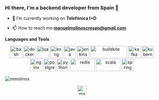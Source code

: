 <h3 align="left">Hi there, I'm a backend developer from Spain 👋</h3>

- 🔭 I’m currently working on **Telefónica I+D**

- 📫 How to reach me **manuelmolinoscrespo@gmail.com**


**Languages and Tools**
<p align="center">
	<img src="https://www.vectorlogo.zone/logos/gnu_bash/gnu_bash-icon.svg" alt="bash" width="40" height="40"/>
	<img src="https://www.docker.com/sites/default/files/d8/2019-07/vertical-logo-monochromatic.png" alt="docker" width="40" height="40"/>
        <img src="https://www.vectorlogo.zone/logos/lua/lua-icon.svg" alt="lua" width="40" height="40"/>
	<img src="https://i0.wp.com/konghq.com/wp-content/uploads/2017/11/kong-community-team_512x512.png?ssl=1" alt="kong" width="40" height="40"/>
	<img src="https://cdn.worldvectorlogo.com/logos/java.svg" alt="java" width="40" height="40"/>
	<img src="https://www.vectorlogo.zone/logos/jenkins/jenkins-icon.svg" alt="jenkins" width="40" height="40"/>
	<img src="https://openviewpartners.com/wp-content/uploads/2020/08/buildkite-logo-on-light-f8027386.png" alt="buildkite" width="120" height="40"/>
	<img src="https://www.vectorlogo.zone/logos/apache_kafka/apache_kafka-icon.svg" alt="kafka" width="40" height="40"/>
	<img src="https://www.vectorlogo.zone/logos/kubernetes/kubernetes-icon.svg" alt="kubernetes" width="40" height="40"/>
	<img src="https://www.svgrepo.com/show/303554/nginx-logo.svg" alt="nginx" width="40" height="40"/>
	<img src="https://w7.pngwing.com/pngs/559/367/png-transparent-postgresql-object-relational-database-oracle-database-freebsd-icon-text-logo-head.png" alt="postgresql" width="40" height="40"/>
	<img src="https://upload.wikimedia.org/wikipedia/commons/thumb/c/c3/Python-logo-notext.svg/1200px-Python-logo-notext.svg.png" alt="python" width="40" height="40"/>
	<img src="https://upload.wikimedia.org/wikipedia/commons/thumb/6/6b/Redis_Logo.svg/1280px-Redis_Logo.svg.png" alt="redis" width="80" height="40"/>
	<img src="https://upload.wikimedia.org/wikipedia/commons/thumb/3/39/Scala-full-color.svg/2560px-Scala-full-color.svg.png" alt="scala" width="80" height="40"/>
	<img src="https://www.vectorlogo.zone/logos/springio/springio-icon.svg" alt="spring" width="40" height="40"/>
</p>


<img align="center" src="https://github-readme-stats.vercel.app/api?username=mmolinos&show_icons=true" alt="mmolinos" />


<p align="center">
	<a href="https://linkedin.com/in/manuel-molinos-crespo-86a44399" target="blank">
		<img align="center" src="https://cdn.jsdelivr.net/npm/simple-icons@3.0.1/icons/linkedin.svg" alt="manuel-molinos-crespo-86a44399" height="30" width="30" />
	</a>
</p>
